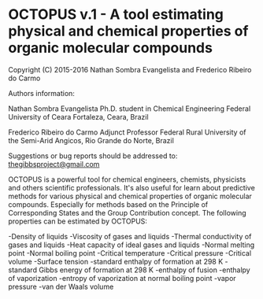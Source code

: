# OCTOPUS v.1 - A tool estimating physical and chemical properties of organic molecular compounds

Copyright (C) 2015-2016  Nathan Sombra Evangelista and Frederico Ribeiro do Carmo

Authors information:

Nathan Sombra Evangelista
Ph.D. student in Chemical Engineering
Federal University of Ceara
Fortaleza, Ceara, Brazil

Frederico Ribeiro do Carmo
Adjunct Professor
Federal Rural University of the Semi-Arid
Angicos, Rio Grande do Norte, Brazil

Suggestions or bug reports should be addressed to: thegibbsproject@gmail.com

OCTOPUS is a powerful tool for chemical engineers, chemists, physicists and others scientific professionals. It's also useful for learn about predictive methods for various physical and chemical properties of organic molecular compounds. Especially for methods based on the Principle of Corresponding States and the Group Contribution concept. The following properties can be estimated by OCTOPUS:

-Density of liquids
-Viscosity of gases and liquids
-Thermal conductivity of gases and liquids
-Heat capacity of ideal gases and liquids
-Normal melting point
-Normal boiling point
-Critical temperature
-Critical pressure
-Critical volume
-Surface tension
-standard enthalpy of formation at 298 K
-standard Gibbs energy of formation at 298 K
-enthalpy of fusion
-enthalpy of vaporization
-entropy of vaporization at normal boiling point
-vapor pressure
-van der Waals volume
